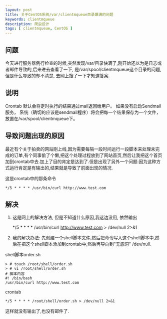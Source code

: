 ```yaml
---
layout: post
title: 关于CentOS系统/var/clientmqueue目录爆满的问题
keywords: clientmqueue
description: 爬虫设计
tags: [ clientmqueue, CentOS ]
---
```


## 问题

今天进行服务器例行检查的时候,突然发现/var/目录快满了,刚开始还以为是日志或者邮件导致的,后来进去查看了一下, 是/var/spool/clientmqueue这个目录的问题,但是什么导致的却不清楚, 去网上搜了一下才知道答案.

## 说明

Crontab 默认会将定时执行的结果通过mail返回给用户。 如果没有启动Sendmail服务， 系统（确切的应该是sendmail程序）将会把每一个结果保存为一个文件，放置在/var/spool/clientmqueue下。


## 导致问题出现的原因

最近有个关于拍卖的网站刚上线,因为需要每隔一段时间运行一段脚本来处理未完成的订单,有个同事偷了个懒,把这个处理过程放到了网站首页,然后让我把这个首页加到crontab中去.加上了目的肯定是达到了.但是出现了另外一个问题:因为这种方式运行肯定是有输出的,结果就是导致了前面出现的情况.

这是crontab中的那条命令

	*/5 * * * * /usr/bin/curl http://www.test.com

## 解决

1. 这是网上的解决方法, 但是不知道什么原因,我这边没用, 依然输出

	*/5 * * * * /usr/bin/curl http://www.test.com > /dev/null 2>&1

2. 我的解决办法: 先创建一个shell脚本文件,然后把命令写入这个shell脚本中,然后在把这个shell脚本添加到crontab中,然后再导向到"无底洞" /dev/null.

shell脚本order.sh

	> # touch /root/shell/order.sh
	> # vi /root/shell/order.sh
	# 脚本内容
	#! /bin/bash
	/usr/bin/curl http://www.test.com

crontab

	*/5 * * * * /root/shell/order.sh > /dev/null 2>&1

这样就没有输出了,也没有邮件了.